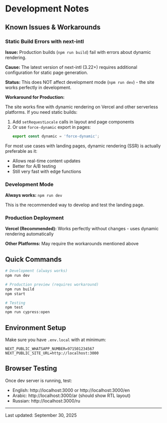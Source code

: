 # Development Notes

## Known Issues & Workarounds

### Static Build Errors with next-intl

**Issue:** Production builds (`npm run build`) fail with errors about dynamic rendering.

**Cause:** The latest version of next-intl (3.22+) requires additional configuration for static page generation.

**Status:** This does NOT affect development mode (`npm run dev`) - the site works perfectly in development.

**Workaround for Production:**

The site works fine with dynamic rendering on Vercel and other serverless platforms. If you need static builds:

1. Add `setRequestLocale` calls in layout and page components
2. Or use `force-dynamic` export in pages:
   ```typescript
   export const dynamic = 'force-dynamic';
   ```

For most use cases with landing pages, dynamic rendering (SSR) is actually preferable as it:
- Allows real-time content updates
- Better for A/B testing
- Still very fast with edge functions

### Development Mode

**Always works:** `npm run dev`

This is the recommended way to develop and test the landing page.

### Production Deployment

**Vercel (Recommended):** Works perfectly without changes - uses dynamic rendering automatically

**Other Platforms:** May require the workarounds mentioned above

## Quick Commands

```bash
# Development (always works)
npm run dev

# Production preview (requires workaround)
npm run build
npm start

# Testing
npm test
npm run cypress:open
```

## Environment Setup

Make sure you have `.env.local` with at minimum:

```env
NEXT_PUBLIC_WHATSAPP_NUMBER=971501234567
NEXT_PUBLIC_SITE_URL=http://localhost:3000
```

## Browser Testing

Once dev server is running, test:

- English: http://localhost:3000 or http://localhost:3000/en
- Arabic: http://localhost:3000/ar (should show RTL layout)
- Russian: http://localhost:3000/ru

---

Last updated: September 30, 2025
